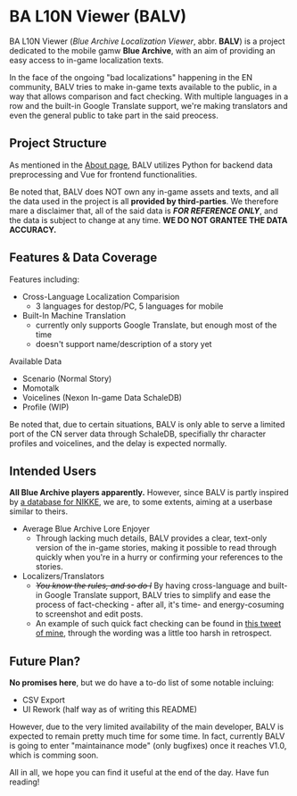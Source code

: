 # BA L10N Viewer (BALV)
BA L10N Viewer (*Blue Archive Localization Viewer*, abbr. **BALV**) is a project dedicated to the mobile gamw **Blue Archive**, with an aim of providing an easy access to in-game localization texts.

In the face of the ongoing "bad localizations" happening in the EN community, BALV tries to make in-game texts available to the public, in a way that allows comparison and fact checking. With multiple languages in a row and the built-in Google Translate support, we're making translators and even the general public to take part in the said preocess.

## Project Structure
As mentioned in the [About page](https://ba-l10n.cnfast.top/about), BALV utilizes Python for backend data preprocessing and Vue for frontend functionalities.

Be noted that, BALV does NOT own any in-game assets and texts, and all the data used in the project is all **provided by third-parties**. We therefore mare a disclaimer that, all of the said data is ***FOR REFERENCE ONLY***, and the data is subject to change at any time. **WE DO NOT GRANTEE THE DATA ACCURACY.**

## Features & Data Coverage
Features including:

- Cross-Language Localization Comparision
  - 3 languages for destop/PC, 5 languages for mobile
- Built-In Machine Translation
   - currently only supports Google Translate, but enough most of the time
   - doesn't support name/description of a story yet

Available Data
- Scenario (Normal Story)
- Momotalk
- Voicelines (Nexon In-game Data SchaleDB)
- Profile (WIP)

Be noted that, due to certain situations, BALV is only able to serve a limited port of the CN server data through SchaleDB, specifially thr character profiles and voicelines, and the delay is expected normally.

## Intended Users
**All Blue Archive players apparently.** However, since BALV is partly inspired by [a database for NIKKE](https://nikke.win/), we are, to some extents, aiming at a userbase similar to theirs.

- Average Blue Archive Lore Enjoyer
  - Through lacking much details, BALV provides a clear, text-only version of the in-game stories, making it possible to read through quickly when you're in a hurry or confirming your references to the stories.
- Localizers/Translators
  - <s><i>You know the rules, and so do I</i></s> By having cross-language and built-in Google Translate support, BALV tries to simplify and ease the process of fact-checking - after all, it's time- and energy-cosuming to screenshot and edit posts.
  - An example of such quick fact checking can be found in [this tweet of mine](), through the wording  was a little too harsh in retrospect.

## Future Plan?
**No promises here**, but we do have a to-do list of some notable incluing:

- CSV Export
- UI Rework (half way as of writing this README)

However, due to the very limited availability of the main developer, BALV is expected to remain pretty much time for some time. In fact, currently BALV is going to enter "maintainance mode" (only bugfixes)  once it reaches V1.0, which is comming soon.

All in all, we hope you can find it useful at the end of the day. Have fun reading!
